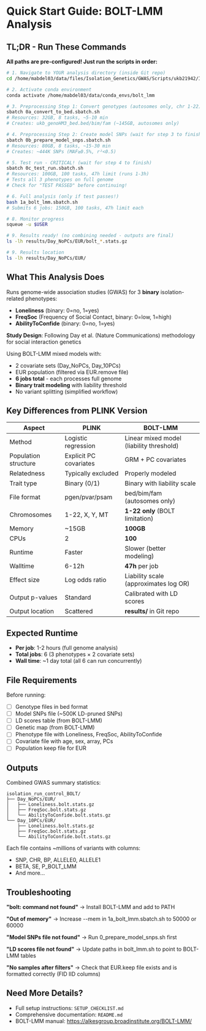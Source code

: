 # Quick Start Guide: BOLT-LMM Analysis

## TL;DR - Run These Commands

**All paths are pre-configured! Just run the scripts in order:**

```bash
# 1. Navigate to YOUR analysis directory (inside Git repo)
cd /home/mabdel03/data/files/Isolation_Genetics/GWAS/Scripts/ukb21942/Isolation_GWAS_BOLT-LMM

# 2. Activate conda environment
conda activate /home/mabdel03/data/conda_envs/bolt_lmm

# 3. Preprocessing Step 1: Convert genotypes (autosomes only, chr 1-22)
sbatch 0a_convert_to_bed.sbatch.sh
# Resources: 32GB, 8 tasks, ~5-10 min
# Creates: ukb_genoHM3_bed.bed/bim/fam (~145GB, autosomes only)

# 4. Preprocessing Step 2: Create model SNPs (wait for step 3 to finish)
sbatch 0b_prepare_model_snps.sbatch.sh  
# Resources: 80GB, 8 tasks, ~15-30 min
# Creates: ~444K SNPs (MAF≥0.5%, r²<0.5)

# 5. Test run - CRITICAL! (wait for step 4 to finish)
sbatch 0c_test_run.sbatch.sh
# Resources: 100GB, 100 tasks, 47h limit (runs 1-3h)
# Tests all 3 phenotypes on full genome
# Check for "TEST PASSED" before continuing!

# 6. Full analysis (only if test passes!)
bash 1a_bolt_lmm.sbatch.sh
# Submits 6 jobs: 150GB, 100 tasks, 47h limit each

# 8. Monitor progress
squeue -u $USER

# 9. Results ready! (no combining needed - outputs are final)
ls -lh results/Day_NoPCs/EUR/bolt_*.stats.gz

# 9. Results location
ls -lh results/Day_NoPCs/EUR/
```

## What This Analysis Does

Runs genome-wide association studies (GWAS) for 3 **binary** isolation-related phenotypes:
- **Loneliness** (binary: 0=no, 1=yes)
- **FreqSoc** (Frequency of Social Contact, binary: 0=low, 1=high)
- **AbilityToConfide** (binary: 0=no, 1=yes)

**Study Design**: Following Day et al. (Nature Communications) methodology for social interaction genetics

Using BOLT-LMM mixed models with:
- 2 covariate sets (Day_NoPCs, Day_10PCs)
- EUR population (filtered via EUR.remove file)
- **6 jobs total** - each processes full genome
- **Binary trait modeling** with liability threshold
- No variant splitting (simplified workflow)

## Key Differences from PLINK Version

| Aspect | PLINK | BOLT-LMM |
|--------|-------|----------|
| Method | Logistic regression | Linear mixed model (liability threshold) |
| Population structure | Explicit PC covariates | GRM + PC covariates |
| Relatedness | Typically excluded | Properly modeled |
| Trait type | Binary (0/1) | Binary with liability scale |
| File format | pgen/pvar/psam | bed/bim/fam (autosomes only) |
| Chromosomes | 1-22, X, Y, MT | **1-22 only** (BOLT limitation) |
| Memory | ~15GB | **100GB** |
| CPUs | 2 | **100** |
| Runtime | Faster | Slower (better modeling) |
| Walltime | 6-12h | **47h** per job |
| Effect size | Log odds ratio | Liability scale (approximates log OR) |
| Output p-values | Standard | Calibrated with LD scores |
| Output location | Scattered | **results/** in Git repo |

## Expected Runtime

- **Per job**: 1-2 hours (full genome analysis)
- **Total jobs**: 6 (3 phenotypes × 2 covariate sets)
- **Wall time**: ~1 day total (all 6 can run concurrently)

## File Requirements

Before running:
- [ ] Genotype files in bed format
- [ ] Model SNPs file (~500K LD-pruned SNPs)
- [ ] LD scores table (from BOLT-LMM)
- [ ] Genetic map (from BOLT-LMM)
- [ ] Phenotype file with Loneliness, FreqSoc, AbilityToConfide
- [ ] Covariate file with age, sex, array, PCs
- [ ] Population keep file for EUR

## Outputs

Combined GWAS summary statistics:
```
isolation_run_control_BOLT/
├── Day_NoPCs/EUR/
│   ├── Loneliness.bolt.stats.gz
│   ├── FreqSoc.bolt.stats.gz
│   └── AbilityToConfide.bolt.stats.gz
└── Day_10PCs/EUR/
    ├── Loneliness.bolt.stats.gz
    ├── FreqSoc.bolt.stats.gz
    └── AbilityToConfide.bolt.stats.gz
```

Each file contains ~millions of variants with columns:
- SNP, CHR, BP, ALLELE0, ALLELE1
- BETA, SE, P_BOLT_LMM
- And more...

## Troubleshooting

**"bolt: command not found"**
→ Install BOLT-LMM and add to PATH

**"Out of memory"**
→ Increase --mem in 1a_bolt_lmm.sbatch.sh to 50000 or 60000

**"Model SNPs file not found"**
→ Run 0_prepare_model_snps.sh first

**"LD scores file not found"**
→ Update paths in bolt_lmm.sh to point to BOLT-LMM tables

**"No samples after filters"**
→ Check that EUR.keep file exists and is formatted correctly (FID IID columns)

## Need More Details?

- Full setup instructions: `SETUP_CHECKLIST.md`
- Comprehensive documentation: `README.md`
- BOLT-LMM manual: https://alkesgroup.broadinstitute.org/BOLT-LMM/

